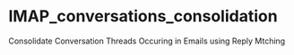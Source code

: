 # IMAP_conversations_consolidation
Consolidate Conversation Threads Occuring in Emails using Reply Mtching

